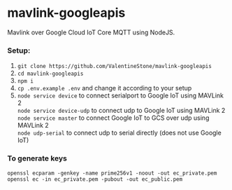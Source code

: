 # mavlink-googleapis

Mavlink over Google Cloud IoT Core MQTT using NodeJS.

### Setup:
1. `git clone https://github.com/ValentineStone/mavlink-googleapis`
2. `cd mavlink-googleapis`
3. `npm i`
4. `cp .env.example .env` and change it according to your setup
5. `node service device` to connect serialport to Google IoT using MAVLink 2  
   `node service device-udp` to connect udp to Google IoT using MAVLink 2  
   `node service master` to connect Google IoT to GCS over udp using MAVLink 2  
   `node udp-serial` to connect udp to serial directly (does not use Google IoT)

### To generate keys
```
openssl ecparam -genkey -name prime256v1 -noout -out ec_private.pem
openssl ec -in ec_private.pem -pubout -out ec_public.pem
```
